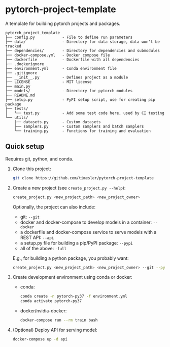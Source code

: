 # pytorch-project-template

A template for building pytorch projects and packages.

```
pytorch_project_template
├── config.py            - File to define run parameters
├── data/                - Directory for data storage, data won't be tracked
├── dependencies/        - Directory for dependencies and submodules
├── docker-compose.yml   - Docker compose file
├── dockerfile           - Dockerfile with all dependencies
├── .dockerignore
├── environment.yml      - Conda environment file
├── .gitignore
├── __init__.py          - Defines project as a module
├── LICENSE              - MIT license
├── main.py              
├── models/              - Directory for pytorch modules
├── README.md
├── setup.py             - PyPI setup script, use for creating pip package
├── tests/
│   └── test.py          - Add some test code here, used by CI testing 
└── utils/                
    ├── datasets.py      - Custom datasets
    ├── samplers.py      - Custom samplers and batch samplers
    └── training.py      - Functions for training and evaluation
```

## Quick setup

Requires git, python, and conda.

1. Clone this project:
    ```bash
    git clone https://github.com/timesler/pytorch-project-template
    ```
1. Create a new project (see `create_project.py --help`):
    ```bash
    create_project.py <new_project_path> <new_project_owner>
    ```
    Optionally, the project can also include:
    * git: `--git`
    * docker and docker-compose to develop models in a container: `--docker`
    * a dockerfile and docker-compose service to serve models with a REST API: `--api`
    * a setup.py file for building a pip/PyPI package: `--pypi`
    * all of the above: `-full`
    
    E.g., for building a python package, you probably want:
    ```bash
    create_project.py <new_project_path> <new_project_owner> --git --pypi
    ```

1. Create development environment using conda or docker:
    * conda:
        ```bash
        conda create -n pytorch-py37 -f environment.yml
        conda activate pytorch-py37
        ```
    * docker/nvidia-docker:
        ```bash
        docker-compose run --rm train bash
        ```
1. (Optional) Deploy API for serving model:
    ```bash
    docker-compose up -d api
    ```
